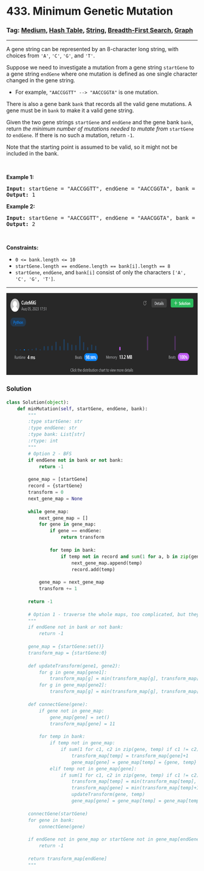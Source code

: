 # 433. Minimum Genetic Mutation
### Tag: [Medium](https://github.com/TheOnlyMiki/LeetCode-For-Fun/tree/main#medium-level), [Hash Table](https://github.com/TheOnlyMiki/LeetCode-For-Fun/tree/main#hash-table), [String](https://github.com/TheOnlyMiki/LeetCode-For-Fun/tree/main#string), [Breadth-First Search](https://github.com/TheOnlyMiki/LeetCode-For-Fun/tree/main#breadth-first-search), [Graph](https://github.com/TheOnlyMiki/LeetCode-For-Fun/tree/main#graph)
---
<div class="px-5 pt-4"><div class="flex"></div><div class="xFUwe" data-track-load="description_content"><p>A gene string can be represented by an 8-character long string, with choices from <code>'A'</code>, <code>'C'</code>, <code>'G'</code>, and <code>'T'</code>.</p>

<p>Suppose we need to investigate a mutation from a gene string <code>startGene</code> to a gene string <code>endGene</code> where one mutation is defined as one single character changed in the gene string.</p>

<ul>
	<li>For example, <code>"AACCGGTT" --&gt; "AACCGGTA"</code> is one mutation.</li>
</ul>

<p>There is also a gene bank <code>bank</code> that records all the valid gene mutations. A gene must be in <code>bank</code> to make it a valid gene string.</p>

<p>Given the two gene strings <code>startGene</code> and <code>endGene</code> and the gene bank <code>bank</code>, return <em>the minimum number of mutations needed to mutate from </em><code>startGene</code><em> to </em><code>endGene</code>. If there is no such a mutation, return <code>-1</code>.</p>

<p>Note that the starting point is assumed to be valid, so it might not be included in the bank.</p>

<p>&nbsp;</p>
<p><strong class="example">Example 1:</strong></p>

<pre><strong>Input:</strong> startGene = "AACCGGTT", endGene = "AACCGGTA", bank = ["AACCGGTA"]
<strong>Output:</strong> 1
</pre>

<p><strong class="example">Example 2:</strong></p>

<pre><strong>Input:</strong> startGene = "AACCGGTT", endGene = "AAACGGTA", bank = ["AACCGGTA","AACCGCTA","AAACGGTA"]
<strong>Output:</strong> 2
</pre>

<p>&nbsp;</p>
<p><strong>Constraints:</strong></p>

<ul>
	<li><code>0 &lt;= bank.length &lt;= 10</code></li>
	<li><code>startGene.length == endGene.length == bank[i].length == 8</code></li>
	<li><code>startGene</code>, <code>endGene</code>, and <code>bank[i]</code> consist of only the characters <code>['A', 'C', 'G', 'T']</code>.</li>
</ul>
</div></div>

---
<img src="Submit.png" width="700" height="215" />

### Solution

```python
class Solution(object):
    def minMutation(self, startGene, endGene, bank):
        """
        :type startGene: str
        :type endGene: str
        :type bank: List[str]
        :rtype: int
        """
        # Option 2 - BFS
        if endGene not in bank or not bank:
            return -1

        gene_map = [startGene]
        record = {startGene}
        transform = 0
        next_gene_map = None

        while gene_map:
            next_gene_map = []
            for gene in gene_map:
                if gene == endGene:
                    return transform

                for temp in bank:
                    if temp not in record and sum(1 for a, b in zip(gene, temp) if a != b) == 1:
                        next_gene_map.append(temp)
                        record.add(temp)
                        
            gene_map = next_gene_map
            transform += 1

        return -1
        
        # Option 1 - traverse the whole maps, too complicated, but they all faster
        """
        if endGene not in bank or not bank:
            return -1

        gene_map = {startGene:set()}
        transform_map = {startGene:0}

        def updateTransform(gene1, gene2):
            for g in gene_map[gene1]:
                transform_map[g] = min(transform_map[g], transform_map[gene1]+1, transform_map[gene2]+2)
            for g in gene_map[gene2]:
                transform_map[g] = min(transform_map[g], transform_map[gene2]+1, transform_map[gene1]+2)

        def connectGene(gene):
            if gene not in gene_map:
                gene_map[gene] = set()
                transform_map[gene] = 11

            for temp in bank:
                if temp not in gene_map:
                    if sum(1 for c1, c2 in zip(gene, temp) if c1 != c2) == 1:
                        transform_map[temp] = transform_map[gene]+1
                        gene_map[gene] = gene_map[temp] = {gene, temp} | gene_map[gene]
                elif temp not in gene_map[gene]:
                    if sum(1 for c1, c2 in zip(gene, temp) if c1 != c2) == 1:
                        transform_map[temp] = min(transform_map[temp], transform_map[gene]+1)
                        transform_map[gene] = min(transform_map[temp]+1, transform_map[gene])
                        updateTransform(gene, temp)
                        gene_map[gene] = gene_map[temp] = gene_map[temp] | gene_map[gene]

        connectGene(startGene)
        for gene in bank:
            connectGene(gene)

        if endGene not in gene_map or startGene not in gene_map[endGene]:
            return -1

        return transform_map[endGene]
        """
```
